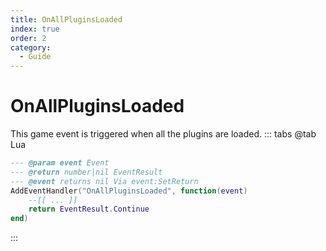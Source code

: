 ```yaml
---
title: OnAllPluginsLoaded
index: true
order: 2
category:
  - Guide
---
```


# OnAllPluginsLoaded
This game event is triggered when all the plugins are loaded.
::: tabs
@tab Lua
```lua
--- @param event Event
--- @return number|nil EventResult
--- @event returns nil Via event:SetReturn
AddEventHandler("OnAllPluginsLoaded", function(event)
    --[[ ... ]]
    return EventResult.Continue
end)
```

:::